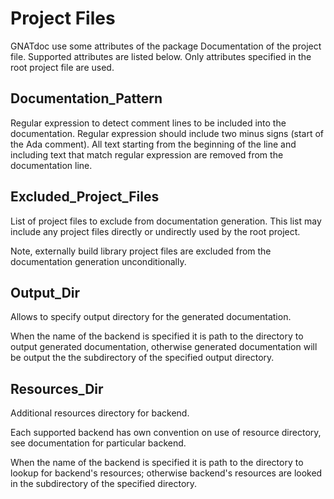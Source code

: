 # Project Files

GNATdoc use some attributes of the package Documentation of the project file.
Supported attributes are listed below. Only attributes specified in the root
project file are used.

## Documentation_Pattern

Regular expression to detect comment lines to be included into the
documentation. Regular expression should include two minus signs (start of the
Ada comment). All text starting from the beginning of the line and including
text that match regular expression are removed from the documentation line.

## Excluded_Project_Files

List of project files to exclude from documentation generation. This list may
include any project files directly or undirectly used by the root project.

Note, externally build library project files are excluded from the
documentation generation unconditionally.

## Output_Dir

Allows to specify output directory for the generated documentation.

When the name of the backend is specified it is path to the directory to output
generated documentation, otherwise generated documentation will be output the
the subdirectory of the specified output directory.

## Resources_Dir

Additional resources directory for backend.

Each supported backend has own convention on use of resource directory, see
documentation for particular backend.

When the name of the backend is specified it is path to the directory to lookup
for backend's resources; otherwise backend's resources are looked in the
subdirectory of the specified directory.
